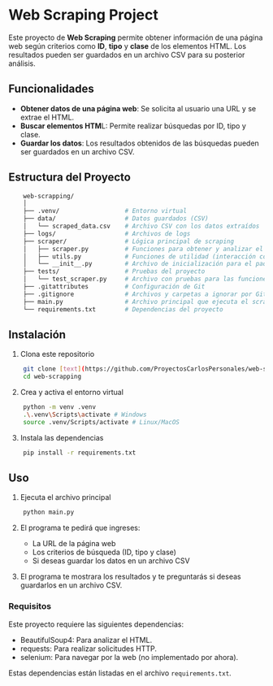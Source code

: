 # Web Scraping Project

Este proyecto de **Web Scraping** permite obtener información de una página web según criterios como **ID**, **tipo** y **clase** de los elementos HTML. Los resultados pueden ser guardados en un archivo CSV para su posterior análisis.

## Funcionalidades

- **Obtener datos de una página web**: Se solicita al usuario una URL y se extrae el HTML.
- **Buscar elementos HTM**L: Permite realizar búsquedas por ID, tipo y clase.
- **Guardar los datos**: Los resultados obtenidos de las búsquedas pueden ser guardados en un archivo CSV.
## Estructura del Proyecto

```bash
    web-scrapping/
    │
    ├── .venv/                  # Entorno virtual
    ├── data/                   # Datos guardados (CSV)
    │   └── scraped_data.csv    # Archivo CSV con los datos extraídos
    ├── logs/                   # Archivos de logs
    ├── scraper/                # Lógica principal de scraping
    │   ├── scraper.py          # Funciones para obtener y analizar el HTML
    │   ├── utils.py            # Funciones de utilidad (interacción con el usuario y guardado de datos)
    │   └── __init__.py         # Archivo de inicialización para el paquete
    ├── tests/                  # Pruebas del proyecto
    │   └── test_scraper.py     # Archivo con pruebas para las funciones de scraping
    ├── .gitattributes          # Configuración de Git
    ├── .gitignore              # Archivos y carpetas a ignorar por Git
    ├── main.py                 # Archivo principal que ejecuta el scraper
    └── requirements.txt        # Dependencias del proyecto
```

## Instalación
1. Clona este repositorio

```bash
    git clone [text](https://github.com/ProyectosCarlosPersonales/web-scrapping.git)
    cd web-scrapping
```
2. Crea y activa el entorno virtual

```bash
    python -m venv .venv
    .\.venv\Scripts\activate # Windows
    source .venv/Scripts/activate # Linux/MacOS
```
3. Instala las dependencias

```bash
    pip install -r requirements.txt
```

## Uso
1. Ejecuta el archivo principal

```bash
    python main.py
```

2. El programa te pedirá que ingreses:
    - La URL de la página web
    - Los criterios de búsqueda (ID, tipo y clase)
    - Si deseas guardar los datos en un archivo CSV

3. El programa te mostrara los resultados y te preguntarás si deseas guardarlos en un archivo CSV.

### Requisitos

Este proyecto requiere las siguientes dependencias:

- BeautifulSoup4: Para analizar el HTML.
- requests: Para realizar solicitudes HTTP.
- selenium: Para navegar por la web (no implementado por ahora).

Estas  dependencias están listadas en el archivo `requirements.txt`.